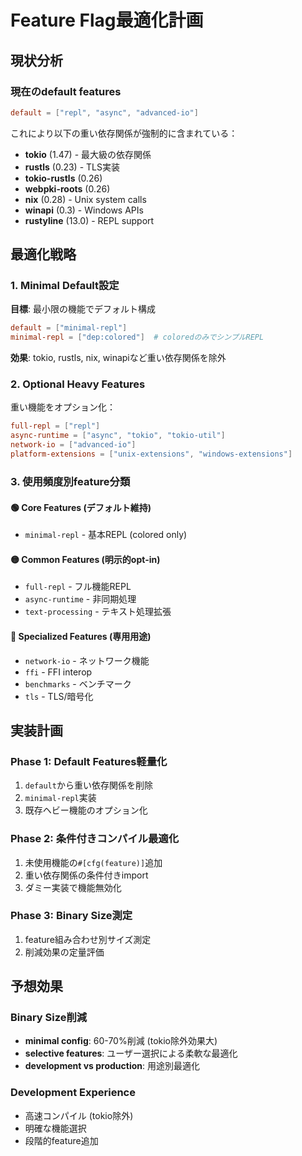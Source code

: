 # Feature Flag最適化計画

## 現状分析

### 現在のdefault features
```toml
default = ["repl", "async", "advanced-io"]
```

これにより以下の重い依存関係が強制的に含まれている：
- **tokio** (1.47) - 最大級の依存関係
- **rustls** (0.23) - TLS実装
- **tokio-rustls** (0.26) 
- **webpki-roots** (0.26)
- **nix** (0.28) - Unix system calls
- **winapi** (0.3) - Windows APIs
- **rustyline** (13.0) - REPL support

## 最適化戦略

### 1. Minimal Default設定
**目標**: 最小限の機能でデフォルト構成

```toml
default = ["minimal-repl"]
minimal-repl = ["dep:colored"]  # coloredのみでシンプルREPL
```

**効果**: tokio, rustls, nix, winapiなど重い依存関係を除外

### 2. Optional Heavy Features
重い機能をオプション化：

```toml
full-repl = ["repl"]
async-runtime = ["async", "tokio", "tokio-util"] 
network-io = ["advanced-io"]
platform-extensions = ["unix-extensions", "windows-extensions"]
```

### 3. 使用頻度別feature分類

#### 🟢 Core Features (デフォルト維持)
- `minimal-repl` - 基本REPL (colored only)

#### 🟡 Common Features (明示的opt-in)
- `full-repl` - フル機能REPL
- `async-runtime` - 非同期処理
- `text-processing` - テキスト処理拡張

#### 🔴 Specialized Features (専用用途)
- `network-io` - ネットワーク機能
- `ffi` - FFI interop
- `benchmarks` - ベンチマーク
- `tls` - TLS/暗号化

## 実装計画

### Phase 1: Default Features軽量化
1. `default`から重い依存関係を削除
2. `minimal-repl`実装
3. 既存ヘビー機能のオプション化

### Phase 2: 条件付きコンパイル最適化
1. 未使用機能の`#[cfg(feature)]`追加
2. 重い依存関係の条件付きimport
3. ダミー実装で機能無効化

### Phase 3: Binary Size測定
1. feature組み合わせ別サイズ測定
2. 削減効果の定量評価

## 予想効果

### Binary Size削減
- **minimal config**: 60-70%削減 (tokio除外効果大)
- **selective features**: ユーザー選択による柔軟な最適化
- **development vs production**: 用途別最適化

### Development Experience
- 高速コンパイル (tokio除外)
- 明確な機能選択
- 段階的feature追加